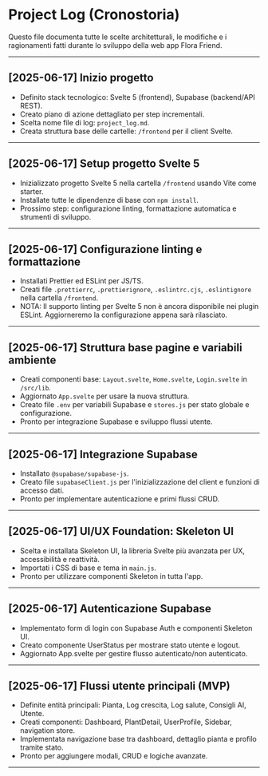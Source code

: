 # Project Log (Cronostoria)

Questo file documenta tutte le scelte architetturali, le modifiche e i ragionamenti fatti durante lo sviluppo della web app Flora Friend.

---

## [2025-06-17] Inizio progetto
- Definito stack tecnologico: Svelte 5 (frontend), Supabase (backend/API REST).
- Creato piano di azione dettagliato per step incrementali.
- Scelta nome file di log: `project_log.md`.
- Creata struttura base delle cartelle: `/frontend` per il client Svelte.

---

## [2025-06-17] Setup progetto Svelte 5
- Inizializzato progetto Svelte 5 nella cartella `/frontend` usando Vite come starter.
- Installate tutte le dipendenze di base con `npm install`.
- Prossimo step: configurazione linting, formattazione automatica e strumenti di sviluppo.

---

## [2025-06-17] Configurazione linting e formattazione
- Installati Prettier ed ESLint per JS/TS.
- Creati file `.prettierrc`, `.prettierignore`, `.eslintrc.cjs`, `.eslintignore` nella cartella `/frontend`.
- NOTA: Il supporto linting per Svelte 5 non è ancora disponibile nei plugin ESLint. Aggiorneremo la configurazione appena sarà rilasciato.

---

## [2025-06-17] Struttura base pagine e variabili ambiente
- Creati componenti base: `Layout.svelte`, `Home.svelte`, `Login.svelte` in `/src/lib`.
- Aggiornato `App.svelte` per usare la nuova struttura.
- Creato file `.env` per variabili Supabase e `stores.js` per stato globale e configurazione.
- Pronto per integrazione Supabase e sviluppo flussi utente.

---

## [2025-06-17] Integrazione Supabase
- Installato `@supabase/supabase-js`.
- Creato file `supabaseClient.js` per l'inizializzazione del client e funzioni di accesso dati.
- Pronto per implementare autenticazione e primi flussi CRUD.

---

## [2025-06-17] UI/UX Foundation: Skeleton UI
- Scelta e installata Skeleton UI, la libreria Svelte più avanzata per UX, accessibilità e reattività.
- Importati i CSS di base e tema in `main.js`.
- Pronto per utilizzare componenti Skeleton in tutta l'app.

---

## [2025-06-17] Autenticazione Supabase
- Implementato form di login con Supabase Auth e componenti Skeleton UI.
- Creato componente UserStatus per mostrare stato utente e logout.
- Aggiornato App.svelte per gestire flusso autenticato/non autenticato.

---

## [2025-06-17] Flussi utente principali (MVP)
- Definite entità principali: Pianta, Log crescita, Log salute, Consigli AI, Utente.
- Creati componenti: Dashboard, PlantDetail, UserProfile, Sidebar, navigation store.
- Implementata navigazione base tra dashboard, dettaglio pianta e profilo tramite stato.
- Pronto per aggiungere modali, CRUD e logiche avanzate.

---
